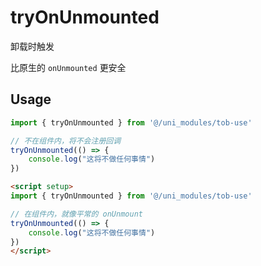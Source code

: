 # tryOnUnmounted

卸载时触发

比原生的 `onUnmounted` 更安全

## Usage

```js
import { tryOnUnmounted } from '@/uni_modules/tob-use'

// 不在组件内，将不会注册回调
tryOnUnmounted(() => {
    console.log("这将不做任何事情")
})
```

```html
<script setup>
import { tryOnUnmounted } from '@/uni_modules/tob-use'

// 在组件内，就像平常的 onUnmount
tryOnUnmounted(() => {
    console.log("这将不做任何事情")
})
</script>
```

